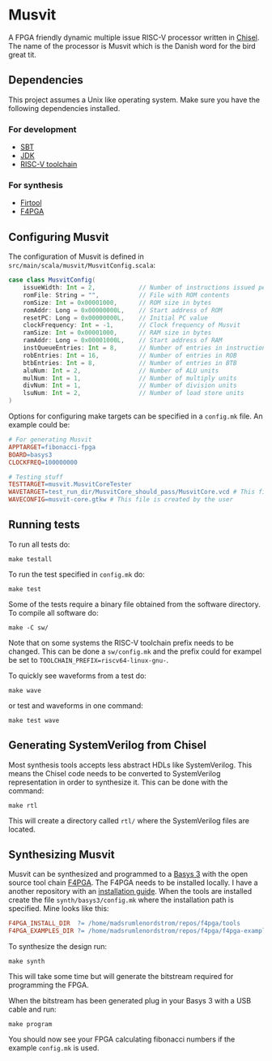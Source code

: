 # Musvit

A FPGA friendly dynamic multiple issue RISC-V processor written in [Chisel](https://www.chisel-lang.org/).
The name of the processor is Musvit which is the Danish word for the bird great tit.

## Dependencies
This project assumes a Unix like operating system.
Make sure you have the following dependencies installed.

### For development
* [SBT](https://www.scala-sbt.org/download.html)
* [JDK](https://adoptium.net/)
* [RISC-V toolchain](https://github.com/riscv-collab/riscv-gnu-toolchain)

### For synthesis
* [Firtool](https://github.com/llvm/circt/releases)
* [F4PGA](https://f4pga.org/)

## Configuring Musvit
The configuration of Musvit is defined in ```src/main/scala/musvit/MusvitConfig.scala```:
```scala
case class MusvitConfig(
    issueWidth: Int = 2,            // Number of instructions issued per cycle
    romFile: String = "",           // File with ROM contents
    romSize: Int = 0x00001000,      // ROM size in bytes
    romAddr: Long = 0x00000000L,    // Start address of ROM
    resetPC: Long = 0x00000000L,    // Initial PC value
    clockFrequency: Int = -1,       // Clock frequency of Musvit
    ramSize: Int = 0x00001000,      // RAM size in bytes
    ramAddr: Long = 0x00001000L,    // Start address of RAM
    instQueueEntries: Int = 8,      // Number of entries in instruction queue
    robEntries: Int = 16,           // Number of entries in ROB
    btbEntries: Int = 8,            // Number of entries in BTB
    aluNum: Int = 2,                // Number of ALU units
    mulNum: Int = 1,                // Number of multiply units
    divNum: Int = 1,                // Number of division units
    lsuNum: Int = 2,                // Number of load store units
)
```

Options for configuring make targets can be specified in a ```config.mk``` file. An example could be:
```Makefile
# For generating Musvit
APPTARGET=fibonacci-fpga
BOARD=basys3
CLOCKFREQ=100000000

# Testing stuff
TESTTARGET=musvit.MusvitCoreTester
WAVETARGET=test_run_dir/MusvitCore_should_pass/MusvitCore.vcd # This file is generated by the test
WAVECONFIG=musvit-core.gtkw # This file is created by the user
```

## Running tests
To run all tests do:
```shell
make testall
```

To run the test specified in ```config.mk``` do:
```shell
make test
```

Some of the tests require a binary file obtained from the software directory.
To compile all software do:
```shell
make -C sw/
```
Note that on some systems the RISC-V toolchain prefix needs to be changed.
This can be done a ```sw/config.mk``` and the prefix could for exampel be set to ```TOOLCHAIN_PREFIX=riscv64-linux-gnu-```.

To quickly see waveforms from a test do:
```shell
make wave
```
or test and waveforms in one command:
```shell
make test wave
```

## Generating SystemVerilog from Chisel
Most synthesis tools accepts less abstract HDLs like SystemVerilog.
This means the Chisel code needs to be converted to SystemVerilog representation in order to synthesize it.
This can be done with the command:

```shell
make rtl
```
This will create a directory called ```rtl/``` where the SystemVerilog files are located.

## Synthesizing Musvit
Musvit can be synthesized and programmed to a [Basys 3](https://digilent.com/reference/programmable-logic/basys-3/start) with the open source tool chain [F4PGA](https://f4pga.org/).
The F4PGA needs to be installed locally.
I have a another repository with an [installation guide](https://github.com/madsrumlenordstrom/chisel-f4pga-flow).
When the tools are installed create the file ```synth/basys3/config.mk``` where the installation path is specified.
Mine looks like this:

```Makefile
F4PGA_INSTALL_DIR  ?= /home/madsrumlenordstrom/repos/f4pga/tools
F4PGA_EXAMPLES_DIR ?= /home/madsrumlenordstrom/repos/f4pga/f4pga-examples
```

To synthesize the design run:

```shell
make synth
```

This will take some time but will generate the bitstream required for programming the FPGA.

When the bitstream has been generated plug in your Basys 3 with a USB cable and run:
```shell
make program
```
You should now see your FPGA calculating fibonacci numbers if the example ```config.mk``` is used.